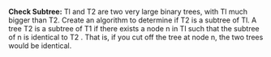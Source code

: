 **Check Subtree:** Tl and T2 are two very large binary trees, with Tl much bigger than T2. Create an algorithm to determine if T2 is a subtree of Tl.
A tree T2 is a subtree of T1 if there exists a node n in Tl such that the subtree of n is identical to T2 .
That is, if you cut off the tree at node n, the two trees would be identical.